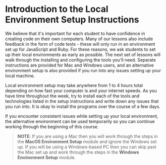 # Introduction to the Local Environment Setup Instructions

We believe that it's important for each student to have confidence in creating
code on their own computers. Many of our lessons also include feedback in the
form of code tests - these will only run in an environment set up for JavaScript
and Ruby. For these reasons, we ask students to set up their local environments
as early as possible. The next set of lessons will walk through the installing
and configuring the tools you'll need. Separate instructions are provided for
Mac and Windows users, and an alternative environment setup is also provided if
you run into any issues setting up your local machine.

Local environment setup may take anywhere from 1 to 4 hours total depending on
how fast your computer is and your internet speeds. As you have time throughout
the week, try to install each of the tools and technologies listed in the setup
instructions and write down any issues that you run into. It is okay to install
the programs over the course of a few days.

If you encounter consistent issues while setting up your local environment, the
alternative environment can be used temporarily so you can continue working
through the beginning of this course.

> **NOTE**: If you are using a Mac then you will work through the steps in the
> **MacOS Environment Setup** module and ignore the Windows set up. If you will
> be using a Windows-based PC then you can skip past the Mac set up and work
> through the steps in the **Windows Environment Setup** module.
